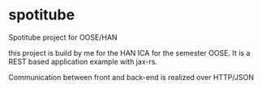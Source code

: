 # spotitube
Spotitube project for OOSE/HAN

this project is build by me for the HAN ICA for the semester OOSE.
It is a REST based application example with jax-rs.

Communication between front and back-end is realized over HTTP/JSON
